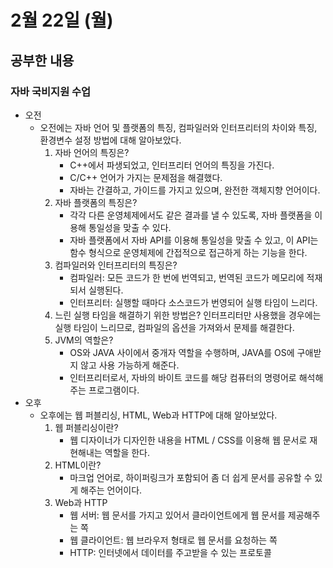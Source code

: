 # 2월 22일 (월)
## 공부한 내용
### 자바 국비지원 수업
- 오전
  - 오전에는 자바 언어 및 플랫폼의 특징, 컴파일러와 인터프리터의 차이와 특징, 환경변수 설정 방법에 대해 알아보았다.
    1. 자바 언어의 특징은?
        - C++에서 파생되었고, 인터프리터 언어의 특징을 가진다.
        - C/C++ 언어가 가지는 문제점을 해결했다.
        - 자바는 간결하고, 가이드를 가지고 있으며, 완전한 객체지향 언어이다.
    2. 자바 플랫폼의 특징은?
        - 각각 다른 운영체제에서도 같은 결과를 낼 수 있도록, 자바 플랫폼을 이용해 통일성을 맞출 수 있다.
        - 자바 플랫폼에서 자바 API를 이용해 통일성을 맞출 수 있고, 이 API는 함수 형식으로 운영체제에 간접적으로 접근하게 하는 기능을 한다.
    3. 컴파일러와 인터프리터의 특징은?
        - 컴파일러: 모든 코드가 한 번에 번역되고, 번역된 코드가 메모리에 적재되서 실행된다.
        - 인터프리터: 실행할 때마다 소스코드가 번영되어 실행 타임이 느리다.
    4. 느린 실행 타임을 해결하기 위한 방법은?
        인터프리터만 사용했을 경우에는 실행 타임이 느리므로, 컴파일의 옵션을 가져와서 문제를 해결한다.
    5. JVM의 역할은?
        - OS와 JAVA 사이에서 중개자 역할을 수행하며, JAVA를 OS에 구애받지 않고 사용 가능하게 해준다.
        - 인터프리터로서, 자바의 바이트 코드를 해당 컴퓨터의 명령어로 해석해주는 프로그램이다.
- 오후
  - 오후에는 웹 퍼블리싱, HTML, Web과 HTTP에 대해 알아보았다.
    1. 웹 퍼블리싱이란?
        - 웹 디자이너가 디자인한 내용을 HTML / CSS를 이용해 웹 문서로 재현해내는 역할을 한다.
    2. HTML이란?
        - 마크업 언어로, 하이퍼링크가 포함되어 좀 더 쉽게 문서를 공유할 수 있게 해주는 언어이다.
    3. Web과 HTTP
        - 웹 서버: 웹 문서를 가지고 있어서 클라이언트에게 웹 문서를 제공해주는 쪽
        - 웹 클라이언트: 웹 브라우저 형태로 웹 문서를 요청하는 쪽
        - HTTP: 인터넷에서 데이터를 주고받을 수 있는 프로토콜
